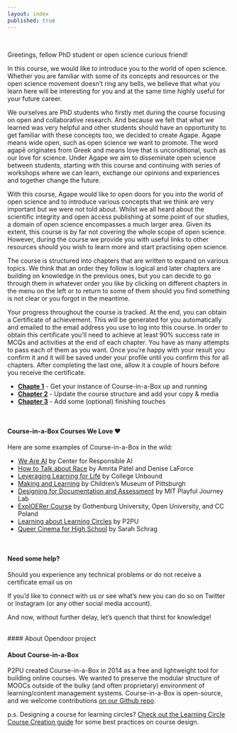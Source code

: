 ```yaml
---
layout: index
published: true
---
```

<br>  

Greetings, fellow PhD student or open science curious friend!

In this course, we would like to introduce you to the world of open science. Whether you are familiar with some of its concepts and resources or the open science movement doesn’t ring any bells, we believe that what you learn here will be interesting for you and at the same time highly useful for your future career. 

We ourselves are PhD students who firstly met during the course focusing on open and collaborative research. And because we felt that what we learned was very helpful and other students should have an opportunity to get familiar with these concepts too, we decided to create Agape. Agape means wide open, such as open science we want to promote. The word agapē originates from Greek and means love that is unconditional, such as our love for science. Under Agape we aim to disseminate open science between students, starting with this course and continuing with series of workshops where we can learn, exchange our opinions and experiences and together change the future. 

With this course, Agape would like to open doors for you into the world of open science and to introduce various concepts that we think are very important but we were not told about. Whilst we all heard about the scientific integrity and open access publishing at some point of our studies, a domain of open science encompasses a much larger area. Given its extent, this course is by far not covering the whole scope of open science. However, during the course we provide you with useful links to other resources should you wish to learn more and start practising open science. 

The course is structured into chapters that are written to expand on various topics. We think that an order they follow is logical and later chapters are building on knowledge in the previous ones, but you can decide to go through them in whatever order you like by clicking on different chapters in the menu on the left or to return to some of them should you find something is not clear or you forgot in the meantime.  

Your progress throughout the course is tracked. At the end, you can obtain a Certificate of achievement. This will be generated for you automatically and emailed to the email address you use to log into this course. In order to obtain this certificate you’ll need to achieve at least 90% success rate in MCQs and activities at the end of each chapter. You have as many attempts to pass each of them as you want. Once you’re happy with your result you confirm it and it will be saved under your profile until you confirm this for all chapters. After completing the last one, allow it a couple of hours before you receive the certificate.


* **[Chapte 1](/modules/setup/getting-started/)** - Get your instance of Course-in-a-Box up and running
* **[Chapter 2](/modules/content/markdown-and-media)** -  Update the course structure and add your copy & media
* **[Chapter 3](/modules/customize/favicon)** - Add some (optional) finishing touches

<br> 

#### Course-in-a-Box Courses We Love ❤️
Here are some examples of Course-in-a-Box in the wild:

* [We Are AI](https://dataresponsibly.github.io/we-are-ai/) by Center for Responsible AI
* [How to Talk about Race](https://how-to-talk-about-race.p2pu.org/) by Amrita Patel and Denise LaForce
* [Leveraging Learning for Life](https://leveraging-learning.p2pu.org/) by College Unbound
* [Making and Learning](http://p2pu.github.io/makingandlearning/) by Children’s Museum of Pittsburgh
* [Designing for Documentation and Assessment](https://playfulmit.github.io/beyond-rubrics/) by MIT Playful Journey Lab
* [ExplOERer Course](http://www.exploerercourse.org/en/) by Gothenburg University, Open University, and CC Poland
* [Learning about Learning Circles](https://p2pu.github.io/learning-about-learning-circles/) by P2PU
* [Queer Cinema for High School](https://queercinema.net/) by Sarah Schrag

<br> 

#### Need some help?
Should you experience any technical problems or do not receive a certificate email us on 

If you’d like to connect with us or see what’s new you can do so on Twitter           or Instagram          (or any other social media account).

And now, without further delay, let’s quench that thirst for knowledge! 

<br> 
#### About Opendoor project

#### About Course-in-a-Box

P2PU created Course-in-a-Box in 2014 as a free and lightweight tool for building online courses. We wanted to preserve the modular structure of MOOCs outside of the bulky (and often proprietary) environment of learning/content management systems. Course-in-a-Box is open-source, and we welcome contributions [on our Github repo](https://github.com/p2pu/course-in-a-box).

p.s. Designing a course for learning circles? [Check out the Learning Circle Course Creation guide](https://docs.google.com/document/u/1/d/116fJM3GS7XDzilUOL_ynMZ0yTncUD6aVUbcQKsTra6U/edit#heading=h.l36tzg40xcgr) for some best practices on course design.
